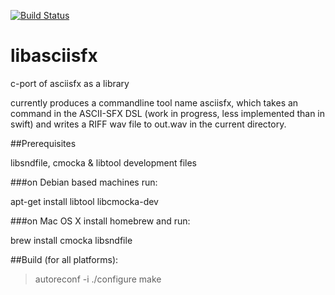 [![Build Status](https://api.travis-ci.org/zliw/libasciisfx.svg)](https://api.travis-ci.org/zliw/libasciisfx.svg)

# libasciisfx

c-port of asciisfx as a library

currently produces a commandline tool name asciisfx, which takes an command in the ASCII-SFX DSL (work in progress, less implemented than in swift) and  writes a RIFF wav file to out.wav in the current directory.

##Prerequisites

libsndfile, cmocka & libtool development files

###on Debian based machines run:

apt-get install libtool libcmocka-dev

###on Mac OS X install homebrew and run:

brew install cmocka libsndfile

##Build (for all platforms):

> autoreconf -i
> ./configure
> make


